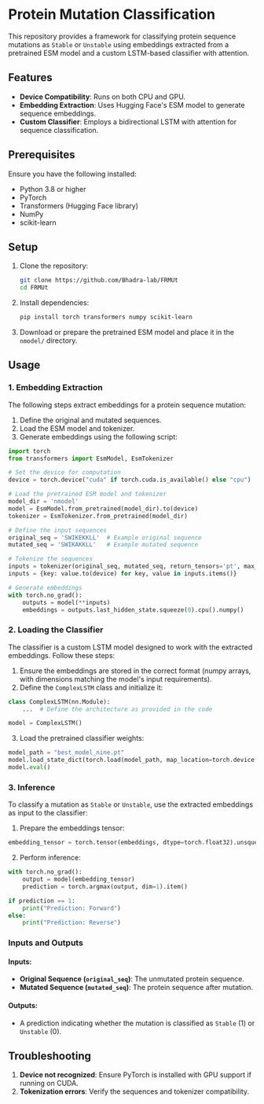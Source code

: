 # Protein Mutation Classification

This repository provides a framework for classifying protein sequence mutations as `Stable` or `Unstable` using embeddings extracted from a pretrained ESM model and a custom LSTM-based classifier with attention.

## Features

- **Device Compatibility**: Runs on both CPU and GPU.
- **Embedding Extraction**: Uses Hugging Face's ESM model to generate sequence embeddings.
- **Custom Classifier**: Employs a bidirectional LSTM with attention for sequence classification.

## Prerequisites

Ensure you have the following installed:

- Python 3.8 or higher
- PyTorch
- Transformers (Hugging Face library)
- NumPy
- scikit-learn

## Setup

1. Clone the repository:

   ```bash
   git clone https://github.com/Bhadra-lab/FRMUt
   cd FRMUt
   ```

2. Install dependencies:

   ```bash
   pip install torch transformers numpy scikit-learn
   ```

3. Download or prepare the pretrained ESM model and place it in the `nmodel/` directory.

## Usage

### 1. Embedding Extraction

The following steps extract embeddings for a protein sequence mutation:

1. Define the original and mutated sequences.
2. Load the ESM model and tokenizer.
3. Generate embeddings using the following script:

```python
import torch
from transformers import EsmModel, EsmTokenizer

# Set the device for computation
device = torch.device("cuda" if torch.cuda.is_available() else "cpu")

# Load the pretrained ESM model and tokenizer
model_dir = 'nmodel'
model = EsmModel.from_pretrained(model_dir).to(device)
tokenizer = EsmTokenizer.from_pretrained(model_dir)

# Define the input sequences
original_seq = 'SWIKEKKLL'  # Example original sequence
mutated_seq = 'SWIKAKKLL'   # Example mutated sequence

# Tokenize the sequences
inputs = tokenizer(original_seq, mutated_seq, return_tensors='pt', max_length=25, padding=True, truncation=True)
inputs = {key: value.to(device) for key, value in inputs.items()}

# Generate embeddings
with torch.no_grad():
    outputs = model(**inputs)
    embeddings = outputs.last_hidden_state.squeeze(0).cpu().numpy()
```

### 2. Loading the Classifier

The classifier is a custom LSTM model designed to work with the extracted embeddings. Follow these steps:

1. Ensure the embeddings are stored in the correct format (numpy arrays, with dimensions matching the model's input requirements).
2. Define the `ComplexLSTM` class and initialize it:

```python
class ComplexLSTM(nn.Module):
    ...  # Define the architecture as provided in the code

model = ComplexLSTM()
```

3. Load the pretrained classifier weights:

```python
model_path = "best_model_nine.pt"
model.load_state_dict(torch.load(model_path, map_location=torch.device('cpu')))
model.eval()
```

### 3. Inference

To classify a mutation as `Stable` or `Unstable`, use the extracted embeddings as input to the classifier:

1. Prepare the embeddings tensor:

```python
embedding_tensor = torch.tensor(embeddings, dtype=torch.float32).unsqueeze(0)
```

2. Perform inference:

```python
with torch.no_grad():
    output = model(embedding_tensor)
    prediction = torch.argmax(output, dim=1).item()

if prediction == 1:
    print("Prediction: Forward")
else:
    print("Prediction: Reverse")
```

### Inputs and Outputs

#### Inputs:
- **Original Sequence (`original_seq`)**: The unmutated protein sequence.
- **Mutated Sequence (`mutated_seq`)**: The protein sequence after mutation.

#### Outputs:
- A prediction indicating whether the mutation is classified as `Stable` (1) or `Unstable` (0).


## Troubleshooting

1. **Device not recognized**: Ensure PyTorch is installed with GPU support if running on CUDA.
2. **Tokenization errors**: Verify the sequences and tokenizer compatibility.

